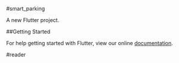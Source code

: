 #smart_parking

A new Flutter project.

##Getting Started

For help getting started with Flutter, view our online
[documentation](https://flutter.io/).

#reader

